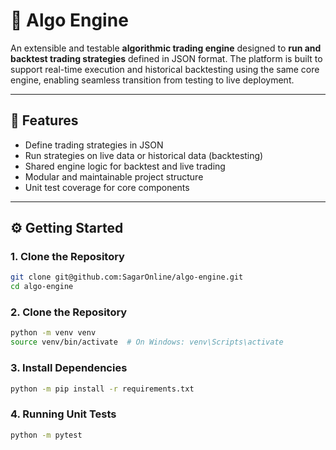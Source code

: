 # 🧠 Algo Engine

An extensible and testable **algorithmic trading engine** designed to **run and backtest trading strategies** defined in JSON format. The platform is built to support real-time execution and historical backtesting using the same core engine, enabling seamless transition from testing to live deployment.

---

## 🚀 Features

- Define trading strategies in JSON
- Run strategies on live data or historical data (backtesting)
- Shared engine logic for backtest and live trading
- Modular and maintainable project structure
- Unit test coverage for core components

---

## ⚙️ Getting Started

### 1. Clone the Repository
```bash
git clone git@github.com:SagarOnline/algo-engine.git
cd algo-engine
```

### 2. Clone the Repository
```bash
python -m venv venv
source venv/bin/activate  # On Windows: venv\Scripts\activate
```

### 3. Install Dependencies
```bash
python -m pip install -r requirements.txt
```


### 4. Running Unit Tests
```bash
python -m pytest
```


